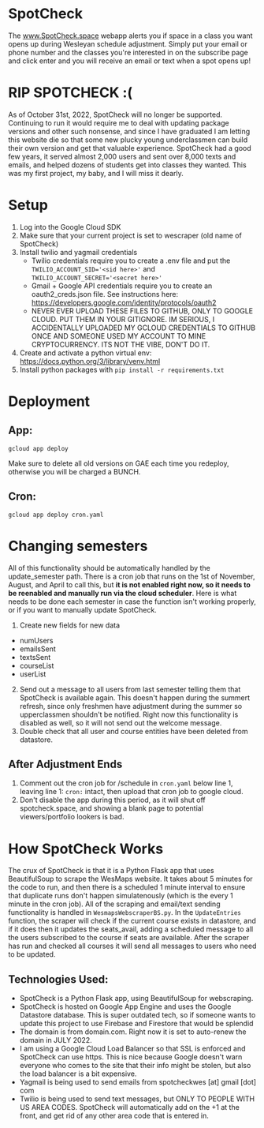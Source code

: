 # SpotCheck
The www.SpotCheck.space webapp alerts you if space in a class you want opens up during Wesleyan schedule adjustment. Simply put your email or phone number and the classes you're interested in on the subscribe page and click enter and you will receive an email or text when a spot opens up!


# RIP SPOTCHECK :( 
As of October 31st, 2022, SpotCheck will no longer be supported. Continuing to run it would require me to deal with updating package versions and other such nonsense, and since I have graduated I am letting this website die so that some new plucky young underclassmen can build their own version and get that valuable experience. SpotCheck had a good few years, it served almost 2,000 users and sent over 8,000 texts and emails, and helped dozens of students get into classes they wanted. This was my first project, my baby, and I will miss it dearly.

# Setup

1. Log into the Google Cloud SDK
2. Make sure that your current project is set to wescraper (old name of SpotCheck)
3. Install twilio and yagmail credentials
   * Twilio credentials require you to create a .env file and put the `TWILIO_ACCOUNT_SID='<sid here>'` and `TWILIO_ACCOUNT_SECRET='<secret here>'`
   * Gmail + Google API credentials require you to create an oauth2_creds.json file. See instructions here: https://developers.google.com/identity/protocols/oauth2
   * NEVER EVER UPLOAD THESE FILES TO GITHUB, ONLY TO GOOGLE CLOUD. PUT THEM IN YOUR GITIGNORE. IM SERIOUS, I ACCIDENTALLY UPLOADED MY GCLOUD CREDENTIALS TO GITHUB ONCE AND SOMEONE USED MY ACCOUNT TO MINE CRYPTOCURRENCY. ITS NOT THE VIBE, DON'T DO IT.
4. Create and activate a python virtual env: https://docs.python.org/3/library/venv.html
5. Install python packages with `pip install -r requirements.txt`


# Deployment

## App:

`gcloud app deploy`

Make sure to delete all old versions on GAE each time you redeploy, otherwise you will be charged a BUNCH.

## Cron:

`gcloud app deploy cron.yaml`

# Changing semesters

All of this functionality should be automatically handled by the update_semester path. There is a cron job that runs on the 1st of November, August, and April to call this, but **it is not enabled right now, so it needs to be reenabled and manually run via the cloud scheduler**. Here is what needs to be done each semester in case the function isn't working properly, or if you want to manually update SpotCheck.

1. Create new fields for new data
  * numUsers
  * emailsSent
  * textsSent
  * courseList
  * userList
2. Send out a message to all users from last semester telling them that SpotCheck is available again. This doesn't happen during the summert refresh, since only freshmen have adjustment during the summer so upperclassmen shouldn't be notified. Right now this functionality is disabled as well, so it will not send out the welcome message.
3. Double check that all user and course entities have been deleted from datastore.

## After Adjustment Ends

1. Comment out the cron job for /schedule in `cron.yaml` below line 1, leaving line 1: `cron:` intact, then upload that cron job to google cloud.
2. Don't disable the app during this period, as it will shut off spotcheck.space, and showing a blank page to potential viewers/portfolio lookers is bad.


# How SpotCheck Works

The crux of SpotCheck is that it is a Python Flask app that uses BeautifulSoup to scrape the WesMaps website. It takes about 5 minutes for the code to run, and then there is a scheduled 1 minute interval to ensure that duplicate runs don't happen simulatenously (which is the every 1 minute in the cron job). All of the scraping and email/text sending functionality is handled in `WesmapsWebscraperBS.py`. In the `UpdateEntries` function, the scraper will check if the current course exists in datastore, and if it does then it updates the seats_avail, adding a scheduled message to all the users subscribed to the course if seats are available. After the scraper has run and checked all courses it will send all messages to users who need to be updated.

## Technologies Used:

* SpotCheck is a Python Flask app, using BeautifulSoup for webscraping.
* SpotCheck is hosted on Google App Engine and uses the Google Datastore database. This is super outdated tech, so if someone wants to update this project to use Firebase and Firestore that would be splendid
* The domain is from domain.com. Right now it is set to auto-renew the domain in JULY 2022.
* I am using a Google Cloud Load Balancer so that SSL is enforced and SpotCheck can use https. This is nice because Google doesn't warn everyone who comes to the site that their info might be stolen, but also the load balancer is a bit expensive.
* Yagmail is being used to send emails from spotcheckwes [at] gmail [dot] com
* Twilio is being used to send text messages, but ONLY TO PEOPLE WITH US AREA CODES. SpotCheck will automatically add on the +1 at the front, and get rid of any other area code that is entered in.
